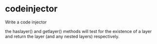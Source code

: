 # codeinjector
Write a code injector 

the haslayer() and getlayer() methods will test for the existence of a layer and return the layer (and any nested layers) respectively. 
